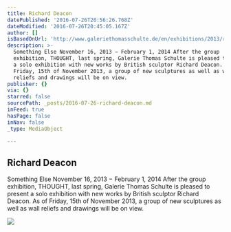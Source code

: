 ```yaml
---
title: Richard Deacon
datePublished: '2016-07-26T20:56:26.768Z'
dateModified: '2016-07-26T20:45:05.167Z'
author: []
isBasedOnUrl: 'http://www.galeriethomasschulte.de/en/exhibitions/2013/richard-deacon/'
description: >-
  Something Else November 16, 2013 − February 1, 2014 After the group
  exhibition, THOUGHT, last spring, Galerie Thomas Schulte is pleased to present
  a solo exhibition with new works by British sculptor Richard Deacon. As of
  Friday, 15th of November 2013, a group of new sculptures as well as wall
  reliefs and drawings will be on view.
publisher: {}
via: {}
starred: false
sourcePath: _posts/2016-07-26-richard-deacon.md
inFeed: true
hasPage: false
inNav: false
_type: MediaObject

---
```

<article style=""><h1>Richard Deacon</h1><p>Something Else November 16, 2013 − February 1, 2014 After the group exhibition, THOUGHT, last spring, Galerie Thomas Schulte is pleased to present a solo exhibition with new works by British sculptor Richard Deacon. As of Friday, 15th of November 2013, a group of new sculptures as well as wall reliefs and drawings will be on view.</p><img src="http://www.galeriethomasschulte.de/fileadmin/media/artists/richard-deacon/gallery/new_works/deacon_zeichnung-thumb.jpg" /></article>